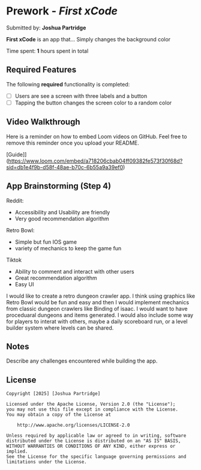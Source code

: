 # Prework - *First xCode*

Submitted by: **Joshua Partridge**

**First xCode** is an app that... Simply changes the background color

Time spent: **1** hours spent in total

## Required Features

The following **required** functionality is completed:

- [ ] Users are see a screen with three labels and a button
- [ ] Tapping the button changes the screen color to a random color
 
## Video Walkthrough

Here is a reminder on how to embed Loom videos on GitHub. Feel free to remove this reminder once you upload your README. 

[Guide]](https://www.loom.com/embed/a718206cbab04ff09382fe573f30f68d?sid=db1e4f9b-d58f-48ae-b70c-6b55a9a39ef0)

## App Brainstorming (Step 4)

Reddit:
- Accessibility and Usability are friendly
- Very good recommendation algorithm

Retro Bowl:
- Simple but fun IOS game
- variety of mechanics to keep the game fun

Tiktok
- Ability to comment and interact with other users
- Great recommendation algorithm
- Easy UI

I would like to create a retro dungeon crawler app. I think using graphics like Retro Bowl would be fun and easy and then I would implement mechanics from classic dungeon crawlers like Binding of isaac. I would want to have proceduaral dungeons and items generated. I would also include some way for players to interat with others, maybe a daily scoreboard run, or a level builder system where levels can be shared.




## Notes

Describe any challenges encountered while building the app.

## License

    Copyright [2025] [Joshua Partridge]

    Licensed under the Apache License, Version 2.0 (the "License");
    you may not use this file except in compliance with the License.
    You may obtain a copy of the License at

        http://www.apache.org/licenses/LICENSE-2.0

    Unless required by applicable law or agreed to in writing, software
    distributed under the License is distributed on an "AS IS" BASIS,
    WITHOUT WARRANTIES OR CONDITIONS OF ANY KIND, either express or implied.
    See the License for the specific language governing permissions and
    limitations under the License.
